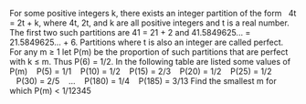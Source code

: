 
For some positive integers k, there exists an integer partition of the form&#160;&#160; 4t = 2t + k,
where 4t, 2t, and k are all positive integers and t is a real number.
The first two such partitions are 41 = 21 + 2 and 41.5849625... = 21.5849625... + 6.
Partitions where t is also an integer are called perfect. 
For any m &#8805; 1 let P(m) be the proportion of such partitions that are perfect with k &#8804; m.
Thus P(6) = 1/2.
In the following table are listed some values of P(m)
&#160;&#160;&#160;P(5) = 1/1
&#160;&#160;&#160;P(10) = 1/2
&#160;&#160;&#160;P(15) = 2/3
&#160;&#160;&#160;P(20) = 1/2
&#160;&#160;&#160;P(25) = 1/2
&#160;&#160;&#160;P(30) = 2/5
&#160;&#160;&#160;...
&#160;&#160;&#160;P(180) = 1/4
&#160;&#160;&#160;P(185) = 3/13
Find the smallest m for which P(m) < 1/12345
